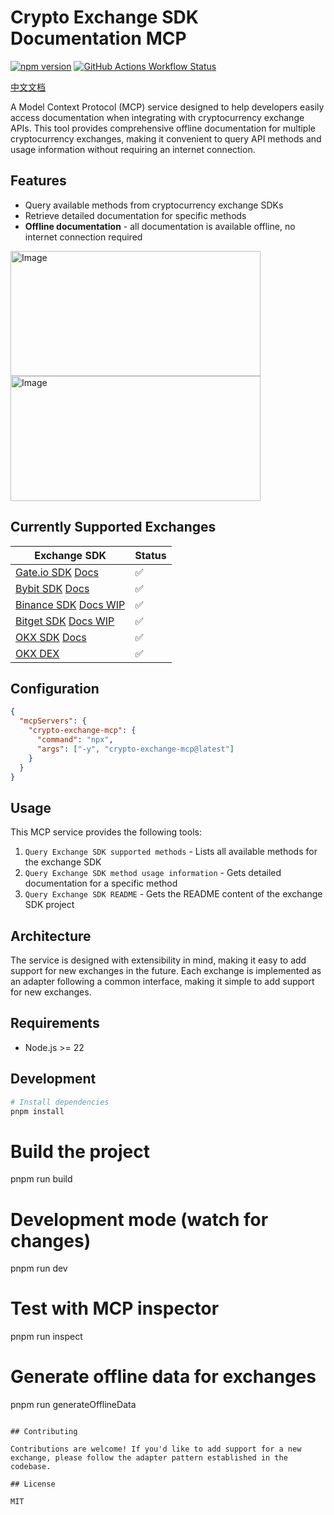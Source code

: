 # Crypto Exchange SDK Documentation MCP

[![npm version](https://img.shields.io/npm/v/crypto-exchange-mcp.svg)](https://www.npmjs.com/package/crypto-exchange-mcp)
[![GitHub Actions Workflow Status](https://img.shields.io/github/actions/workflow/status/flytam/exchange-sdk-mcp/npm-publish.yml?label=publish)](https://github.com/flytam/exchange-sdk-mcp/actions/workflows/npm-publish.yml)

[中文文档](./README-zh.md)

A Model Context Protocol (MCP) service designed to help developers easily access documentation when integrating with cryptocurrency exchange APIs. This tool provides comprehensive offline documentation for multiple cryptocurrency exchanges, making it convenient to query API methods and usage information without requiring an internet connection.

## Features

- Query available methods from cryptocurrency exchange SDKs
- Retrieve detailed documentation for specific methods
- **Offline documentation** - all documentation is available offline, no internet connection required

<img width="400" height="200" alt="Image" src="https://github.com/user-attachments/assets/00fc3ea1-2d05-4fcd-ab60-1fa00cf3d87e" />

<img width="400" height="200" alt="Image" src="https://github.com/user-attachments/assets/3296b13d-f10b-471a-8cce-199ddfd0ec9c" />

## Currently Supported Exchanges

| Exchange SDK                                                                                                   | Status |
| -------------------------------------------------------------------------------------------------------------- | ------ |
| [Gate.io SDK](https://www.npmjs.com/package/gateio-api) [Docs](https://www.gate.com/docs/developers/apiv4)     | ✅     |
| [Bybit SDK](https://www.npmjs.com/package/bybit-api) [Docs](https://bybit-exchange.github.io/docs/v5/intro)    | ✅     |
| [Binance SDK](https://www.npmjs.com/package/binance) [Docs WIP](https://developers.binance.com/en)             | ✅     |
| [Bitget SDK](https://www.npmjs.com/package/bitget-api) [Docs WIP](https://www.bitget.com/api-doc/common/intro) | ✅     |
| [OKX SDK](https://www.npmjs.com/package/okx-api) [Docs](https://www.okx.com/docs-v5/en/#overview)              | ✅     |
| [OKX DEX](https://web3.okx.com/zh-hans/build/dev-docs/dex-api/dex-what-is-dex-api)                             | ✅     |

## Configuration

```json
{
  "mcpServers": {
    "crypto-exchange-mcp": {
      "command": "npx",
      "args": ["-y", "crypto-exchange-mcp@latest"]
    }
  }
}
```

## Usage

This MCP service provides the following tools:

1. `Query Exchange SDK supported methods` - Lists all available methods for the exchange SDK
2. `Query Exchange SDK method usage information` - Gets detailed documentation for a specific method
3. `Query Exchange SDK README` - Gets the README content of the exchange SDK project

## Architecture

The service is designed with extensibility in mind, making it easy to add support for new exchanges in the future. Each exchange is implemented as an adapter following a common interface, making it simple to add support for new exchanges.

## Requirements

- Node.js >= 22

## Development

```bash
# Install dependencies
pnpm install
```

# Build the project

pnpm run build

# Development mode (watch for changes)

pnpm run dev

# Test with MCP inspector

pnpm run inspect

# Generate offline data for exchanges

pnpm run generateOfflineData

```

## Contributing

Contributions are welcome! If you'd like to add support for a new exchange, please follow the adapter pattern established in the codebase.

## License

MIT
```

